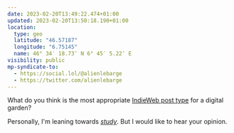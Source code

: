 ```yaml
---
date: 2023-02-20T13:49:22.474+01:00
updated: 2023-02-20T13:50:18.190+01:00
location:
  type: geo
  latitude: "46.57187"
  longitude: "6.75145"
  name: 46° 34′ 18.73″ N 6° 45′ 5.22″ E
visibility: public
mp-syndicate-to:
  - https://social.lol/@alienlebarge
  - https://twitter.com/alienlebarge
---
```

What do you think is the most appropriate [IndieWeb post type](https://indieweb.org/Category:PostType) for a digital garden?

Personally, I'm leaning towards [_study_](https://indieweb.org/study). But I would like to hear your opinion.
